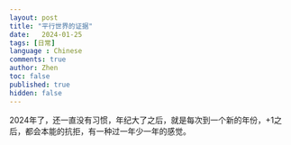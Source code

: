 ```yaml
---
layout: post
title: "平行世界的证据"
date:   2024-01-25
tags: [日常]
language : Chinese
comments: true
author: Zhen
toc: false
published: true
hidden: false
---
```

2024年了，还一直没有习惯，年纪大了之后，就是每次到一个新的年份，+1之后，都会本能的抗拒，有一种过一年少一年的感觉。
<!--stackedit_data:
eyJoaXN0b3J5IjpbMTkwNTg4NzcwOV19
-->